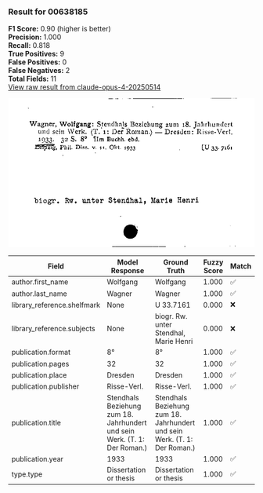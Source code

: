 ### Result for 00638185
**F1 Score:** 0.90 (higher is better)<br>**Precision:** 1.000<br>**Recall:** 0.818<br>**True Positives:** 9<br>**False Positives:** 0<br>**False Negatives:** 2<br>**Total Fields:** 11<br>[View raw result from claude-opus-4-20250514](https://github.com/RISE-UNIBAS/humanities_data_benchmark/blob/main/results/2025-09-02/T0147/request_T0147_00638185.json)

<img src="https://github.com/RISE-UNIBAS/humanities_data_benchmark/blob/main/benchmarks/zettelkatalog/images/00638185.jpg?raw=true" alt="00638185" width="600px">

| Field | Model Response | Ground Truth | Fuzzy Score | Match |
|-------|----------------|--------------|-------------|-------|
| author.first_name | Wolfgang | Wolfgang | 1.000 | ✅ |
| author.last_name | Wagner | Wagner | 1.000 | ✅ |
| library_reference.shelfmark | None | U 33.7161 | 0.000 | ❌ |
| library_reference.subjects | None | biogr.  Rw. unter Stendhal, Marie Henri | 0.000 | ❌ |
| publication.format | 8° | 8° | 1.000 | ✅ |
| publication.pages | 32 | 32 | 1.000 | ✅ |
| publication.place | Dresden | Dresden | 1.000 | ✅ |
| publication.publisher | Risse-Verl. | Risse-Verl. | 1.000 | ✅ |
| publication.title | Stendhals Beziehung zum 18. Jahrhundert und sein Werk. (T. 1: Der Roman.) | Stendhals Beziehung zum 18. Jahrhundert und sein Werk. (T. 1: Der Roman.) | 1.000 | ✅ |
| publication.year | 1933 | 1933 | 1.000 | ✅ |
| type.type | Dissertation or thesis | Dissertation or thesis | 1.000 | ✅ |
